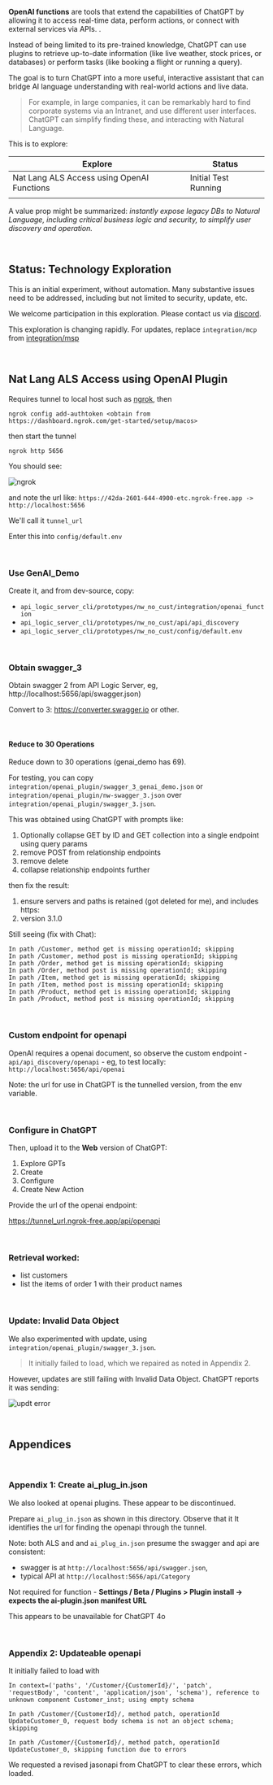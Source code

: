 **OpenAI functions** are tools that extend the capabilities of ChatGPT by allowing it to access real-time data, perform actions, or connect with external services via APIs. .

Instead of being limited to its pre-trained knowledge, ChatGPT can use plugins to retrieve up-to-date information (like live weather, stock prices, or databases) or perform tasks (like booking a flight or running a query). 

The goal is to turn ChatGPT into a more useful, interactive assistant that can bridge AI language understanding with real-world actions and live data.   

>For example, in large companies, it can be remarkably hard to find corporate systems via an Intranet, and use different user interfaces.  ChatGPT can simplify finding these, and interacting with Natural Language.

This is to explore:

| Explore                                    | Status               |
| ------------------------------------------ | -------------------- |
| Nat Lang ALS Access using OpenAI Functions | Initial Test Running |
|                                            |                      |

A value prop might be summarized: *instantly expose legacy DBs to Natural Language, including critical business logic and security, to simplify user discovery and operation.*

<br>

## Status: Technology Exploration

This is an initial experiment, without automation.  Many substantive issues need to be addressed, including but not limited to security, update, etc.

We welcome participation in this exploration.  Please contact us via [discord](https://discord.gg/HcGxbBsgRF).

This exploration is changing rapidly.  For updates, replace `integration/mcp` from [integration/msp](https://github.com/ApiLogicServer/ApiLogicServer-src/tree/main/api_logic_server_cli/prototypes/nw_no_cust/integration/openai_plugin)

<br>

## Nat Lang ALS Access using OpenAI Plugin

Requires tunnel to local host such as [ngrok](https://ngrok.com/downloads/mac-os?tab=download), then

```
ngrok config add-authtoken <obtain from https://dashboard.ngrok.com/get-started/setup/macos>
```

then start the tunnel

```
ngrok http 5656
```

You should see:

![ngrok](https://github.com/ApiLogicServer/Docs/blob/main/docs/images/integration/mcp/ngrok.png?raw=true)

and note the url like: `https://42da-2601-644-4900-etc.ngrok-free.app -> http://localhost:5656`

We'll call it `tunnel_url`

Enter this into `config/default.env`

<br>

### Use GenAI_Demo

Create it, and from dev-source, copy:

- `api_logic_server_cli/prototypes/nw_no_cust/integration/openai_function`
- `api_logic_server_cli/prototypes/nw_no_cust/api/api_discovery`
- `api_logic_server_cli/prototypes/nw_no_cust/config/default.env`

<br>

### Obtain swagger_3

Obtain swagger 2 from API Logic Server, eg, http://localhost:5656/api/swagger.json) 

Convert to 3: https://converter.swagger.io or other.

<br>

#### Reduce to 30 Operations

Reduce down to 30 operations (genai_demo has 69).

For testing, you can copy `integration/openai_plugin/swagger_3_genai_demo.json` or `integration/openai_plugin/nw-swagger_3.json` over `integration/openai_plugin/swagger_3.json`.

This was obtained using ChatGPT with prompts like:

1. Optionally collapse GET by ID and GET collection into a single endpoint using query params
2. remove POST from relationship endpoints
3. remove delete
4. collapse relationship endpoints further

then fix the result:

1. ensure servers and paths is retained (got deleted for me), and includes https:
2. version 3.1.0

Still seeing (fix with Chat):

```
In path /Customer, method get is missing operationId; skipping
In path /Customer, method post is missing operationId; skipping
In path /Order, method get is missing operationId; skipping
In path /Order, method post is missing operationId; skipping
In path /Item, method get is missing operationId; skipping
In path /Item, method post is missing operationId; skipping
In path /Product, method get is missing operationId; skipping
In path /Product, method post is missing operationId; skipping
```



<br>

### Custom endpoint for openapi

OpenAI requires a openai document, so observe the custom endpoint - `api/api_discovery/openapi` - eg, to test locally: `http://localhost:5656/api/openai`

Note: the url for use in ChatGPT is the tunnelled version, from the env variable.

<br>

### Configure in ChatGPT

Then, upload it to the **Web** version of ChatGPT: 

1. Explore GPTs
2. Create
3. Configure
4. Create New Action

Provide the url of the openai endpoint:

https://tunnel_url.ngrok-free.app/api/openapi

<br>

### Retrieval worked:

- list customers
- list the items of order 1 with their product names

<br>

### Update: Invalid Data Object

We also experimented with update, using `integration/openai_plugin/swagger_3.json`.

> It initially failed to load, which we repaired as noted in Appendix 2.

However, updates are still failing with Invalid Data Object.  ChatGPT reports it was sending:

![updt error](https://github.com/ApiLogicServer/Docs/blob/main/docs/images/integration/openai-plugin/upd%20invalid%20obj.png?raw=true)

<br>

## Appendices

<br>

### Appendix 1: Create ai_plug_in.json

We also looked at openai plugins.  These appear to be discontinued.

Prepare `ai_plug_in.json` as shown in this directory.  Observe that it It identifies the url for finding the openapi through the tunnel.

Note: both ALS and and `ai_plug_in.json` presume the swagger and api are consistent:

- swagger is at `http://localhost:5656/api/swagger.json`, 
- typical API at `http://localhost:5656/api/Category`

Not required for function - **Settings / Beta / Plugins > Plugin install → expects the ai-plugin.json manifest URL**

This appears to be unavailable for ChatGPT 4o

<br>

### Appendix 2: Updateable openapi

It initially failed to load with

```
In context=('paths', '/Customer/{CustomerId}/', 'patch', 'requestBody', 'content', 'application/json', 'schema'), reference to unknown component Customer_inst; using empty schema

In path /Customer/{CustomerId}/, method patch, operationId UpdateCustomer_0, request body schema is not an object schema; skipping

In path /Customer/{CustomerId}/, method patch, operationId UpdateCustomer_0, skipping function due to errors
```

We requested a revised jasonapi from ChatGPT to clear these errors, which loaded.  

